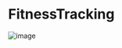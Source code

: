 # FitnessTracking
![image](https://github.com/semaikoroixa/FitnessTracking/assets/134523571/df83ca2d-2070-4df7-b8bd-c5504c65caee)
